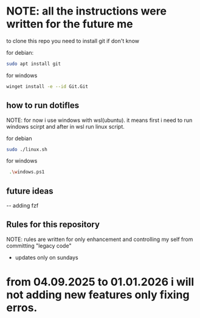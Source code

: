 # NOTE: all the instructions were written for the future me

to clone this repo you need to install git if don't know

for debian:

```bash
sudo apt install git
```

for windows

```bash
winget install -e --id Git.Git
```

## how to run dotifles

NOTE: for now i use windows with wsl(ubuntu). it means first i need to run
windows scirpt and after in wsl run linux script.

for debian

```bash
sudo ./linux.sh
```

for windows

```bash
 .\windows.ps1
```

## future ideas
-- adding fzf
## Rules for this repository

NOTE: rules are written for only enhancement and controlling my self from committing "legacy code"

- updates only on sundays



# from 04.09.2025 to 01.01.2026 i will not adding new features only fixing erros.

